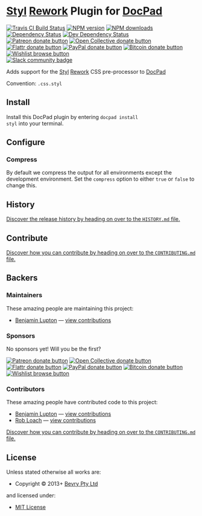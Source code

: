 # [Styl](https://github.com/visionmedia/styl) [Rework](https://github.com/visionmedia/rework) Plugin for [DocPad](http://docpad.org)

<!-- BADGES/ -->

<span class="badge-travisci"><a href="http://travis-ci.org/docpad/docpad-plugin-styl" title="Check this project's build status on TravisCI"><img src="https://img.shields.io/travis/docpad/docpad-plugin-styl/master.svg" alt="Travis CI Build Status" /></a></span>
<span class="badge-npmversion"><a href="https://npmjs.org/package/docpad-plugin-styl" title="View this project on NPM"><img src="https://img.shields.io/npm/v/docpad-plugin-styl.svg" alt="NPM version" /></a></span>
<span class="badge-npmdownloads"><a href="https://npmjs.org/package/docpad-plugin-styl" title="View this project on NPM"><img src="https://img.shields.io/npm/dm/docpad-plugin-styl.svg" alt="NPM downloads" /></a></span>
<span class="badge-daviddm"><a href="https://david-dm.org/docpad/docpad-plugin-styl" title="View the status of this project's dependencies on DavidDM"><img src="https://img.shields.io/david/docpad/docpad-plugin-styl.svg" alt="Dependency Status" /></a></span>
<span class="badge-daviddmdev"><a href="https://david-dm.org/docpad/docpad-plugin-styl#info=devDependencies" title="View the status of this project's development dependencies on DavidDM"><img src="https://img.shields.io/david/dev/docpad/docpad-plugin-styl.svg" alt="Dev Dependency Status" /></a></span>
<br class="badge-separator" />
<span class="badge-patreon"><a href="https://patreon.com/bevry" title="Donate to this project using Patreon"><img src="https://img.shields.io/badge/patreon-donate-yellow.svg" alt="Patreon donate button" /></a></span>
<span class="badge-opencollective"><a href="https://opencollective.com/bevry" title="Donate to this project using Open Collective"><img src="https://img.shields.io/badge/open%20collective-donate-yellow.svg" alt="Open Collective donate button" /></a></span>
<span class="badge-flattr"><a href="https://flattr.com/profile/balupton" title="Donate to this project using Flattr"><img src="https://img.shields.io/badge/flattr-donate-yellow.svg" alt="Flattr donate button" /></a></span>
<span class="badge-paypal"><a href="https://bevry.me/paypal" title="Donate to this project using Paypal"><img src="https://img.shields.io/badge/paypal-donate-yellow.svg" alt="PayPal donate button" /></a></span>
<span class="badge-bitcoin"><a href="https://bevry.me/bitcoin" title="Donate once-off to this project using Bitcoin"><img src="https://img.shields.io/badge/bitcoin-donate-yellow.svg" alt="Bitcoin donate button" /></a></span>
<span class="badge-wishlist"><a href="https://bevry.me/wishlist" title="Buy an item on our wishlist for us"><img src="https://img.shields.io/badge/wishlist-donate-yellow.svg" alt="Wishlist browse button" /></a></span>
<br class="badge-separator" />
<span class="badge-slackin"><a href="https://slack.bevry.me" title="Join this project's slack community"><img src="https://slack.bevry.me/badge.svg" alt="Slack community badge" /></a></span>

<!-- /BADGES -->


Adds support for the [Styl](https://github.com/visionmedia/styl) [Rework](https://github.com/visionmedia/rework) CSS pre-processor to [DocPad](http://docpad.org)

Convention:  `.css.styl`


<!-- INSTALL/ -->

<h2>Install</h2>

Install this DocPad plugin by entering <code>docpad install styl</code> into your terminal.

<!-- /INSTALL -->


## Configure

### Compress
By default we compress the output for all environments except the development environment. Set the `compress` option to either `true` or `false` to change this.


<!-- HISTORY/ -->

<h2>History</h2>

<a href="https://github.com/docpad/docpad-plugin-styl/blob/master/HISTORY.md#files">Discover the release history by heading on over to the <code>HISTORY.md</code> file.</a>

<!-- /HISTORY -->


<!-- CONTRIBUTE/ -->

<h2>Contribute</h2>

<a href="https://github.com/docpad/docpad-plugin-styl/blob/master/CONTRIBUTING.md#files">Discover how you can contribute by heading on over to the <code>CONTRIBUTING.md</code> file.</a>

<!-- /CONTRIBUTE -->


<!-- BACKERS/ -->

<h2>Backers</h2>

<h3>Maintainers</h3>

These amazing people are maintaining this project:

<ul><li><a href="http://balupton.com">Benjamin Lupton</a> — <a href="https://github.com/docpad/docpad-plugin-styl/commits?author=balupton" title="View the GitHub contributions of Benjamin Lupton on repository docpad/docpad-plugin-styl">view contributions</a></li></ul>

<h3>Sponsors</h3>

No sponsors yet! Will you be the first?

<span class="badge-patreon"><a href="https://patreon.com/bevry" title="Donate to this project using Patreon"><img src="https://img.shields.io/badge/patreon-donate-yellow.svg" alt="Patreon donate button" /></a></span>
<span class="badge-opencollective"><a href="https://opencollective.com/bevry" title="Donate to this project using Open Collective"><img src="https://img.shields.io/badge/open%20collective-donate-yellow.svg" alt="Open Collective donate button" /></a></span>
<span class="badge-flattr"><a href="https://flattr.com/profile/balupton" title="Donate to this project using Flattr"><img src="https://img.shields.io/badge/flattr-donate-yellow.svg" alt="Flattr donate button" /></a></span>
<span class="badge-paypal"><a href="https://bevry.me/paypal" title="Donate to this project using Paypal"><img src="https://img.shields.io/badge/paypal-donate-yellow.svg" alt="PayPal donate button" /></a></span>
<span class="badge-bitcoin"><a href="https://bevry.me/bitcoin" title="Donate once-off to this project using Bitcoin"><img src="https://img.shields.io/badge/bitcoin-donate-yellow.svg" alt="Bitcoin donate button" /></a></span>
<span class="badge-wishlist"><a href="https://bevry.me/wishlist" title="Buy an item on our wishlist for us"><img src="https://img.shields.io/badge/wishlist-donate-yellow.svg" alt="Wishlist browse button" /></a></span>

<h3>Contributors</h3>

These amazing people have contributed code to this project:

<ul><li><a href="http://balupton.com">Benjamin Lupton</a> — <a href="https://github.com/docpad/docpad-plugin-styl/commits?author=balupton" title="View the GitHub contributions of Benjamin Lupton on repository docpad/docpad-plugin-styl">view contributions</a></li>
<li><a href="http://robloach.net">Rob Loach</a> — <a href="https://github.com/docpad/docpad-plugin-styl/commits?author=RobLoach" title="View the GitHub contributions of Rob Loach on repository docpad/docpad-plugin-styl">view contributions</a></li></ul>

<a href="https://github.com/docpad/docpad-plugin-styl/blob/master/CONTRIBUTING.md#files">Discover how you can contribute by heading on over to the <code>CONTRIBUTING.md</code> file.</a>

<!-- /BACKERS -->


<!-- LICENSE/ -->

<h2>License</h2>

Unless stated otherwise all works are:

<ul><li>Copyright &copy; 2013+ <a href="http://bevry.me">Bevry Pty Ltd</a></li></ul>

and licensed under:

<ul><li><a href="http://spdx.org/licenses/MIT.html">MIT License</a></li></ul>

<!-- /LICENSE -->
